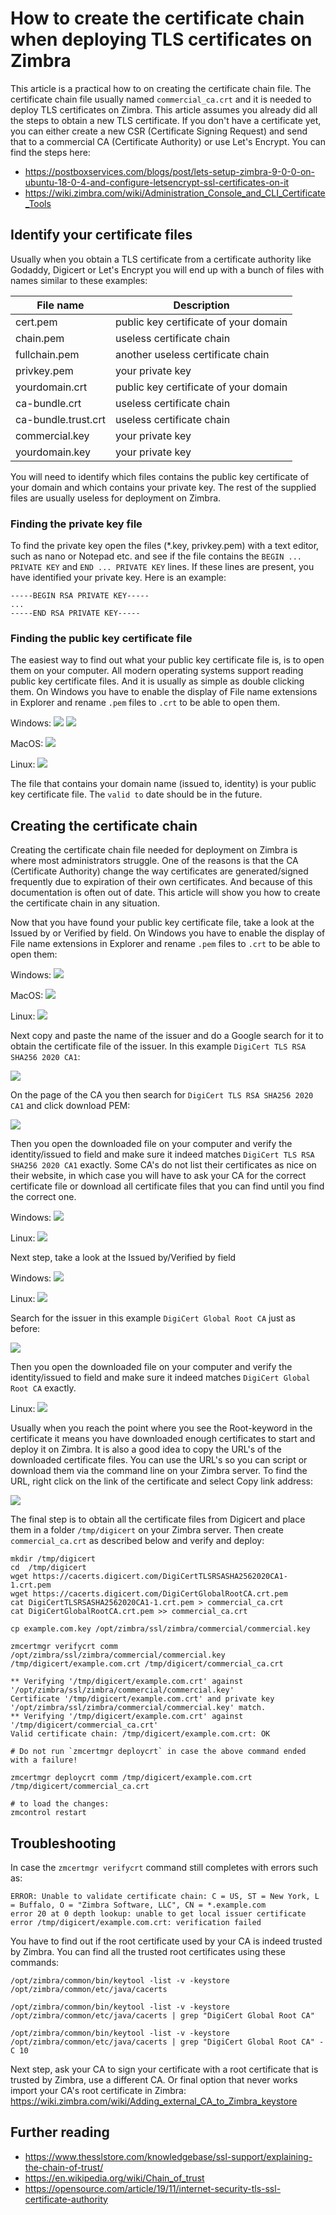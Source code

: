# How to create the certificate chain when deploying TLS certificates on Zimbra

This article is a practical how to on creating the certificate chain file. The certificate chain file usually named `commercial_ca.crt` and it is needed to deploy TLS certificates on Zimbra. This article assumes you already did all the steps to obtain a new TLS certificate. If you don't have a certificate yet, you can either create a new CSR (Certificate Signing Request) and send that to a commercial CA (Certificate Authority) or use Let's Encrypt. You can find the steps here:

- https://postboxservices.com/blogs/post/lets-setup-zimbra-9-0-0-on-ubuntu-18-0-4-and-configure-letsencrypt-ssl-certificates-on-it
- https://wiki.zimbra.com/wiki/Administration_Console_and_CLI_Certificate_Tools

## Identify your certificate files

Usually when you obtain a TLS certificate from a certificate authority like Godaddy, Digicert or Let's Encrypt you will end up with a bunch of files with names similar to these examples:

| File name | Description |
|---|---|
| cert.pem | public key certificate of your domain |
| chain.pem | useless certificate chain |
| fullchain.pem | another useless certificate chain |
| privkey.pem | your private key |
| yourdomain.crt | public key certificate of your domain | |
| ca-bundle.crt | useless certificate chain |
| ca-bundle.trust.crt | useless certificate chain |
| commercial.key | your private key |
| yourdomain.key | your private key |

You will need to identify which files contains the public key certificate of your domain and which contains your private key. The rest of the supplied files are usually useless for deployment on Zimbra.

### Finding the private key file

To find the private key open the files (*.key, privkey.pem) with a text editor, such as nano or Notepad etc. and see if the file contains the `BEGIN ... PRIVATE KEY` and `END ... PRIVATE KEY` lines. If these lines are present, you have identified your private key. Here is an example:

````
-----BEGIN RSA PRIVATE KEY-----
...
-----END RSA PRIVATE KEY-----
````

### Finding the public key certificate file

The easiest way to find out what your public key certificate file is, is to open them on your computer. All modern operating systems support reading public key certificate files. And it is usually as simple as double clicking them. On Windows you have to enable the display of File name extensions in Explorer and rename `.pem` files to `.crt` to be able to open them.

Windows:
![](screenshots/win-ext.png)
![](screenshots/windows-crt.png)

MacOS:
![](screenshots/mac3.png)

Linux:
![](screenshots/lin1.png)

The file that contains your domain name (issued to, identity) is your public key certificate file. The `valid to` date should be in the future.

## Creating the certificate chain

Creating the certificate chain file needed for deployment on Zimbra is where most administrators struggle. One of the reasons is that the CA (Certificate Authority) change the way certificates are generated/signed frequently due to expiration of their own certificates. And because of this documentation is often out of date. This article will show you how to create the certificate chain in any situation.

Now that you have found your public key certificate file, take a look at the Issued by or Verified by field. On Windows you have to enable the display of File name extensions in Explorer and rename `.pem` files to `.crt` to be able to open them:

Windows:
![](screenshots/windows-crt-2.png)

MacOS:
![](screenshots/mac3-2.png)

Linux:
![](screenshots/lin1-2.png)

Next copy and paste the name of the issuer and do a Google search for it to obtain the certificate file of the issuer. In this example `DigiCert TLS RSA SHA256 2020 CA1`:

![](screenshots/google1.png)

On the page of the CA you then search for `DigiCert TLS RSA SHA256 2020 CA1` and click download PEM:

![](screenshots/digicert1.png)

Then you open the downloaded file on your computer and verify the identity/issued to field and make sure it indeed matches `DigiCert TLS RSA SHA256 2020 CA1` exactly. Some CA's do not list their certificates as nice on their website, in which case you will have to ask your CA for the correct certificate file or download all certificate files that you can find until you find the correct one.

Windows:
![](screenshots/win2.png)

Linux:
![](screenshots/lin2.png)

Next step, take a look at the Issued by/Verified by field

Windows:
![](screenshots/win2-2.png)

Linux:
![](screenshots/lin2-2.png)

Search for the issuer in this example `DigiCert Global Root CA` just as before:

![](screenshots/digicert2.png)

Then you open the downloaded file on your computer and verify the identity/issued to field and make sure it indeed matches `DigiCert Global Root CA` exactly.

Linux:
![](screenshots/lin3.png)

Usually when you reach the point where you see the Root-keyword in the certificate it means you have downloaded enough certificates to start and deploy it on Zimbra. It is also a good idea to copy the URL's of the downloaded certificate files. You can use the URL's so you can script or download them via the command line on your Zimbra server. To find the URL, right click on the link of the certificate and select Copy link address:

![](screenshots/copy-link.png)

The final step is to obtain all the certificate files from Digicert and place them in a folder `/tmp/digicert` on your Zimbra server. Then create `commercial_ca.crt` as described below and verify and deploy:

```
mkdir /tmp/digicert
cd  /tmp/digicert
wget https://cacerts.digicert.com/DigiCertTLSRSASHA2562020CA1-1.crt.pem
wget https://cacerts.digicert.com/DigiCertGlobalRootCA.crt.pem
cat DigiCertTLSRSASHA2562020CA1-1.crt.pem > commercial_ca.crt
cat DigiCertGlobalRootCA.crt.pem >> commercial_ca.crt 

cp example.com.key /opt/zimbra/ssl/zimbra/commercial/commercial.key

zmcertmgr verifycrt comm /opt/zimbra/ssl/zimbra/commercial/commercial.key /tmp/digicert/example.com.crt /tmp/digicert/commercial_ca.crt 

** Verifying '/tmp/digicert/example.com.crt' against '/opt/zimbra/ssl/zimbra/commercial/commercial.key'
Certificate '/tmp/digicert/example.com.crt' and private key '/opt/zimbra/ssl/zimbra/commercial/commercial.key' match.
** Verifying '/tmp/digicert/example.com.crt' against '/tmp/digicert/commercial_ca.crt'
Valid certificate chain: /tmp/digicert/example.com.crt: OK

# Do not run `zmcertmgr deploycrt` in case the above command ended with a failure!

zmcertmgr deploycrt comm /tmp/digicert/example.com.crt /tmp/digicert/commercial_ca.crt

# to load the changes:
zmcontrol restart
```

## Troubleshooting

In case the `zmcertmgr verifycrt` command still completes with errors such as:

```
ERROR: Unable to validate certificate chain: C = US, ST = New York, L = Buffalo, O = "Zimbra Software, LLC", CN = *.example.com
error 20 at 0 depth lookup: unable to get local issuer certificate
error /tmp/digicert/example.com.crt: verification failed

```

You have to find out if the root certificate used by your CA is indeed trusted by Zimbra. You can find all the trusted root certificates using these commands:

```
/opt/zimbra/common/bin/keytool -list -v -keystore /opt/zimbra/common/etc/java/cacerts

/opt/zimbra/common/bin/keytool -list -v -keystore /opt/zimbra/common/etc/java/cacerts | grep "DigiCert Global Root CA"

/opt/zimbra/common/bin/keytool -list -v -keystore /opt/zimbra/common/etc/java/cacerts | grep "DigiCert Global Root CA" -C 10
```

Next step, ask your CA to sign your certificate with a root certificate that is trusted by Zimbra, use a different CA. Or final option that never works import your CA's root certificate in Zimbra: https://wiki.zimbra.com/wiki/Adding_external_CA_to_Zimbra_keystore

## Further reading

- https://www.thesslstore.com/knowledgebase/ssl-support/explaining-the-chain-of-trust/
- https://en.wikipedia.org/wiki/Chain_of_trust
- https://opensource.com/article/19/11/internet-security-tls-ssl-certificate-authority
